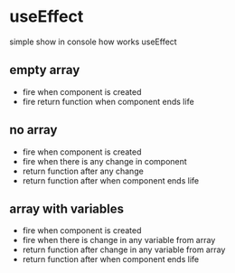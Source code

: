 # useEffect

simple show in console how works useEffect

## empty array

- fire when component is created
- fire return function when component ends life

## no array

- fire when component is created
- fire when there is any change in component
- return function after any change
- return function after when component ends life

## array with variables

- fire when component is created
- fire when there is change in any variable from array
- return function after change in any variable from array
- return function after when component ends life

